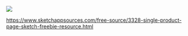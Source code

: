 ![](https://www.sketchappsources.com/resources/source-image/single-product-page-carlos-han.png?raw=true)


https://www.sketchappsources.com/free-source/3328-single-product-page-sketch-freebie-resource.html
